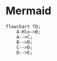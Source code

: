 # Mermaid

``` mermaid
flowchart TD;
    A-Hlo->B;
    A-->C;
    B-->D;
    C-->D;
    D-->E; 
```

